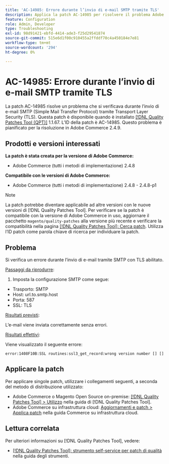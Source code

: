 ```yaml
---
title: 'AC-14985: Errore durante l’invio di e-mail SMTP tramite TLS'
description: Applica la patch AC-14985 per risolvere il problema Adobe Commerce che si verifica quando si invia un’e-mail SMTP (Simple Mail Transfer Protocol) tramite Transport Layer Security (TLS).
feature: Configuration
role: Admin, Developer
type: Troubleshooting
exl-id: 98d91421-ebfd-4414-ade3-f25d29541874
source-git-commit: 515e6d1f00c910455a2ffddf70c4a450184e7e81
workflow-type: tm+mt
source-wordcount: '294'
ht-degree: 0%

---
```


# AC-14985: Errore durante l’invio di e-mail SMTP tramite TLS

La patch AC-14985 risolve un problema che si verificava durante l’invio di e-mail SMTP (Simple Mail Transfer Protocol) tramite Transport Layer Security (TLS). Questa patch è disponibile quando è installato [[!DNL Quality Patches Tool (QPT)]](/help/tools/quality-patches-tool/quality-patches-tool-to-self-serve-quality-patches.md) 1.1.67. L’ID della patch è AC-14985. Questo problema è pianificato per la risoluzione in Adobe Commerce 2.4.9.

## Prodotti e versioni interessati

**La patch è stata creata per la versione di Adobe Commerce:**

* Adobe Commerce (tutti i metodi di implementazione) 2.4.8

**Compatibile con le versioni di Adobe Commerce:**

* Adobe Commerce (tutti i metodi di implementazione) 2.4.8 - 2.4.8-p1

>[!NOTE]
>
>La patch potrebbe diventare applicabile ad altre versioni con le nuove versioni di [!DNL Quality Patches Tool]. Per verificare se la patch è compatibile con la versione di Adobe Commerce in uso, aggiornare il pacchetto `magento/quality-patches` alla versione più recente e verificare la compatibilità nella pagina [[!DNL Quality Patches Tool]: Cerca patch](https://experienceleague.adobe.com/tools/commerce-quality-patches/index.html). Utilizza l’ID patch come parola chiave di ricerca per individuare la patch.

## Problema

Si verifica un errore durante l’invio di e-mail tramite SMTP con TLS abilitato.

<u>Passaggi da riprodurre</u>:

1. Imposta la configurazione SMTP come segue:
* Trasporto: SMTP
* Host: url.to.smtp.host
* Porta: 587
* SSL: TLS

<u>Risultati previsti</u>:

L’e-mail viene inviata correttamente senza errori.

<u>Risultati effettivi</u>:

Viene visualizzato il seguente errore:

```
error:1408F10B:SSL routines:ssl3_get_record:wrong version number [] []
```

## Applicare la patch

Per applicare singole patch, utilizzare i collegamenti seguenti, a seconda del metodo di distribuzione utilizzato:

* Adobe Commerce o Magento Open Source on-premise: [[!DNL Quality Patches Tool] > Utilizzo](/help/tools/quality-patches-tool/usage.md) nella guida di [!DNL Quality Patches Tool].
* Adobe Commerce su infrastruttura cloud: [Aggiornamenti e patch > Applica patch](https://experienceleague.adobe.com/docs/commerce-cloud-service/user-guide/develop/upgrade/apply-patches.html) nella guida Commerce su infrastruttura cloud.

## Lettura correlata

Per ulteriori informazioni su [!DNL Quality Patches Tool], vedere:

* [[!DNL Quality Patches Tool]: strumento self-service per patch di qualità](/help/tools/quality-patches-tool/quality-patches-tool-to-self-serve-quality-patches.md) nella guida degli strumenti.
